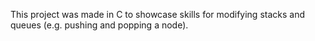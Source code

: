 This project was made in C to showcase skills for modifying stacks and queues (e.g. pushing and popping a node).
